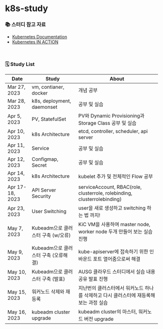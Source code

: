 # k8s-study

### 📚 스터디 참고 자료

- [Kubernetes Documentation](https://kubernetes.io/)
- [Kubernetes IN ACTION](https://product.kyobobook.co.kr/detail/S000001804740)

<br>

### 🗓 Study List

| Date            | Study                                | About                                                                                 |
| --------------- | ------------------------------------ | ------------------------------------------------------------------------------------- |
| Mar 27, 2023    | vm, contianer, docker                | 개념 공부                                                                             |
| Mar 28, 2023    | k8s, deployment, daemonset           | 공부 및 실습                                                                          |
| Apr 5, 2023     | PV, StatefulSet                      | PV와 Dynamic Provisioning과 Storage Class 공부 및 실습                                |
| Apr 10, 2023    | k8s Architecture                     | etcd, controller, scheduler, api server                                               |
| Apr 11, 2023    | Service                              | 공부 및 실습                                                                          |
| Apr 12, 2023    | Configmap, Secret                    | 공부 및 실습                                                                          |
| Apr 14, 2023    | k8s Architecture                     | kubelet 추가 및 전체적인 Flow 공부                                                    |
| Apr 17-18, 2023 | API Server Security                  | serviceAccount, RBAC(role, clusterrole, rolebinding, clusterrolebinding)              |
| Apr 23, 2023    | User Switching                       | user을 새로 생성하고 switching 하는 법 까지!                                          |
| May 7, 2023     | Kubeadm으로 클러스터 구축 (w/오류)   | KiC VM을 사용하여 master node, worker node 두개 만들어 보는 실습 진행                 |
| May 9, 2023     | Kubeadm으로 클러스터 구축 (오류해결) | kube-apiserver에 접속하기 위한 인바운드 포트 열어줌으로써 해결                        |
| May 10, 2023    | Kubeadm으로 클러스터 구축 (발표)     | AUSG 클라우드 스터디에서 실습 내용 공유 발표 진행                                     |
| May 15, 2023    | 워커노드 삭제와 재등록               | 지난번의 클러스터에서 워커노드 하나를 삭제하고 다시 클러스터에 재등록해보는 과정 실습 |
| May 16, 2023    | kubeadm cluster upgrade              | kubeadm cluster의 마스터, 워커노드 버전 upgrade                                       |
